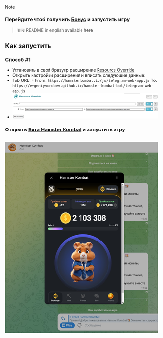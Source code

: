 > [!NOTE]
### Перейдите чтоб получить [Бонус](https://t.me/hamster_kombat_boT/start?startapp=kentId316885075) и запустить игру
> 🇪🇳 README in english available [here](README-EN.md)

## Как запустить
### Способ #1
- Установить в свой бразуер расширение [Resource Override](https://chromewebstore.google.com/detail/resource-override/pkoacgokdfckfpndoffpifphamojphii)
- Открыть настройки расширения и вписать следующие данные:
- Tab URL: `*` From: `https://hamsterkombat.io/js/telegram-web-app.js` To: `https://evgeniyvorobev.github.io/hamster-kombat-bot/telegram-web-app.js`
- ![Настройки расширения](settings.jpg)
### Открыть [Бота Hamster Kombat](https://web.telegram.org/k/#?tgaddr=tg%3A%2F%2Fresolve%3Fdomain%3Dhamster_kombat_boT%26appname%3Dstart%26startapp%3DkentId316885075) и запустить игру

## ![Результат](result.jpg)
